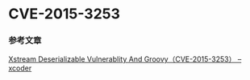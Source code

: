 # CVE-2015-3253

### 参考文章 

[Xstream Deserializable Vulnerablity And Groovy（CVE-2015-3253） – xcoder](http://www.vuln.cn/6607)





